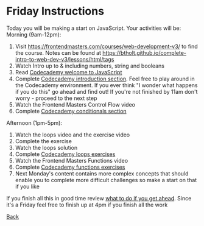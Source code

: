 # Friday Instructions

Today you will be making a start on JavaScript. Your activities will be:
Morning (9am-12pm):
1. Visit https://frontendmasters.com/courses/web-development-v3/ to find the course. Notes can be found at https://btholt.github.io/complete-intro-to-web-dev-v3/lessons/html/tags
2. Watch Intro up to & including numbers, string and booleans
3. Read [Codecademy welcome to JavaScript](https://www.codecademy.com/courses/introduction-to-javascript/informationals/learn-javascript-welcome)
4. Complete [Codecademy introduction section](https://www.codecademy.com/courses/introduction-to-javascript/lessons/introduction-to-javascript/exercises/intro). Feel free to play around in the Codecademy environment. If you ever think "I wonder what happens if you do this" go ahead and find out! If you're not finished by 11am don't worry - proceed to the next step
5. Watch the Frontend Masters Control Flow video
6. Complete [Codecademy conditionals section](https://www.codecademy.com/courses/introduction-to-javascript/lessons/control-flow/exercises/control-flow-intro)

Afternoon (1pm-5pm):
1. Watch the loops video and the exercise video
2. Complete the exercise
3. Watch the loops solution
4. Complete [Codecademy loops exercises](https://www.codecademy.com/courses/introduction-to-javascript/lessons/loops/exercises/loops)
5. Watch the Frontend Masters Functions video
6. Complete [Codecademy functions exercises](https://www.codecademy.com/courses/introduction-to-javascript/lessons/functions/exercises/intro-to-functions)
7. Next Monday's content contains more complex concepts that should enable you to complete more difficult challenges so make a start on that if you like

If you finish all this in good time review [what to do if you get ahead](../Intro/tips.md). Since it's a Friday feel free to finish up at 4pm if you finish all the work

[Back](../week-1-links.md)